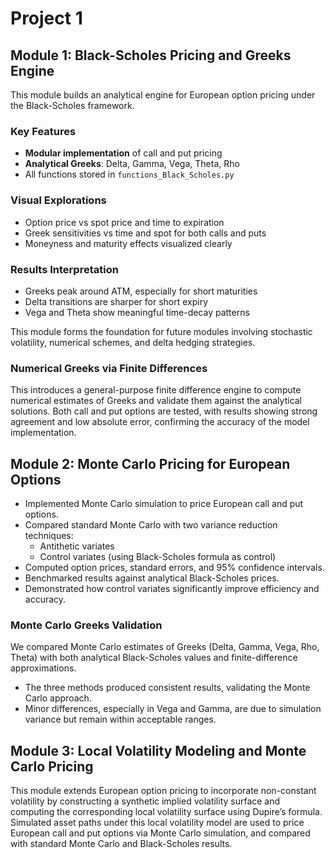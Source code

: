 # Project 1

## Module 1: Black-Scholes Pricing and Greeks Engine

This module builds an analytical engine for European option pricing under the Black-Scholes framework.

### Key Features
- **Modular implementation** of call and put pricing
- **Analytical Greeks**: Delta, Gamma, Vega, Theta, Rho
- All functions stored in `functions_Black_Scholes.py`

### Visual Explorations
- Option price vs spot price and time to expiration
- Greek sensitivities vs time and spot for both calls and puts
- Moneyness and maturity effects visualized clearly

### Results Interpretation
- Greeks peak around ATM, especially for short maturities
- Delta transitions are sharper for short expiry
- Vega and Theta show meaningful time-decay patterns

This module forms the foundation for future modules involving stochastic volatility, numerical schemes, and delta hedging strategies.

### Numerical Greeks via Finite Differences
This introduces a general-purpose finite difference engine to compute numerical estimates of Greeks and validate them against the analytical solutions. Both call and put options are tested, with results showing strong agreement and low absolute error, confirming the accuracy of the model implementation.

## Module 2: Monte Carlo Pricing for European Options

- Implemented Monte Carlo simulation to price European call and put options.
- Compared standard Monte Carlo with two variance reduction techniques:
  - Antithetic variates
  - Control variates (using Black-Scholes formula as control)
- Computed option prices, standard errors, and 95% confidence intervals.
- Benchmarked results against analytical Black-Scholes prices.
- Demonstrated how control variates significantly improve efficiency and accuracy.

### Monte Carlo Greeks Validation

We compared Monte Carlo estimates of Greeks (Delta, Gamma, Vega, Rho, Theta) with both analytical Black-Scholes values and finite-difference approximations.

- The three methods produced consistent results, validating the Monte Carlo approach.
- Minor differences, especially in Vega and Gamma, are due to simulation variance but remain within acceptable ranges.


## Module 3: Local Volatility Modeling and Monte Carlo Pricing
This module extends European option pricing to incorporate non-constant volatility by constructing a synthetic implied volatility surface and computing the corresponding local volatility surface using Dupire’s formula. Simulated asset paths under this local volatility model are used to price European call and put options via Monte Carlo simulation, and compared with standard Monte Carlo and Black-Scholes results.
